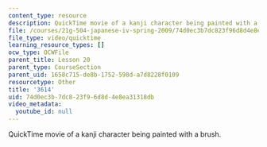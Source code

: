 ```yaml
---
content_type: resource
description: QuickTime movie of a kanji character being painted with a brush.
file: /courses/21g-504-japanese-iv-spring-2009/74d0ec3b7dc823f96d8d4e8ea31318db_3614.mov
file_type: video/quicktime
learning_resource_types: []
ocw_type: OCWFile
parent_title: Lesson 20
parent_type: CourseSection
parent_uid: 1658c715-de8b-1752-598d-a7d8228f0109
resourcetype: Other
title: '3614'
uid: 74d0ec3b-7dc8-23f9-6d8d-4e8ea31318db
video_metadata:
  youtube_id: null
---
```

QuickTime movie of a kanji character being painted with a brush.

